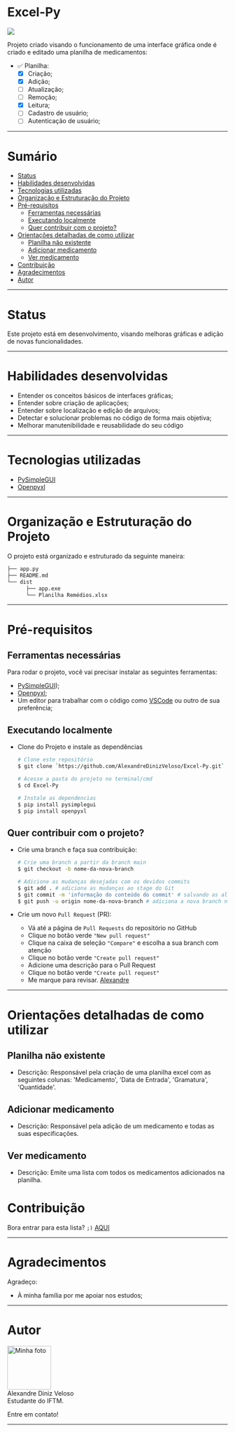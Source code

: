 # Excel-Py
<img src="https://img.shields.io/static/v1?label=Version&message=1.0.0&color=FF2102&style=for-the-badge&logo="/>

Projeto criado visando o funcionamento de uma interface gráfica onde é criado e editado uma planilha de medicamentos:

 - :white_check_mark: Planilha:
    - [x] Criação;
    - [x] Adição;
    - [ ] Atualização;
    - [ ] Remoção;
    - [x] Leitura;
    - [ ] Cadastro de usuário;
    - [ ] Autenticação de usuário;

---

# Sumário

- [Status](#status)
- [Habilidades desenvolvidas](#habilidades-desenvolvidas)
- [Tecnologias utilizadas](#tecnologias-utilizadas)
- [Organização e Estruturação do Projeto](#organização-e-estruturação-do-projeto)
- [Pré-requisitos](#pré-requisitos)
  - [Ferramentas necessárias](#ferramentas-necessárias)
  - [Executando localmente](#Executando-localmente)
  - [Quer contribuir com o projeto?](#quer-contribuir-com-o-projeto)
- [Orientações detalhadas de como utilizar](#orientações-detalhadas-de-como-utilizar)
  - [Planilha não existente](#Planilha-não-existente)
  - [Adicionar medicamento](#Adicionar-medicamento)
  - [Ver medicamento](#Ver-medicamento)
- [Contribuição](#contribuição)
- [Agradecimentos](#agradecimentos)
- [Autor](#autor)

---

# Status

Este projeto está em desenvolvimento, visando melhoras gráficas e adição de novas funcionalidades.

---

# Habilidades desenvolvidas

- Entender os conceitos básicos de interfaces gráficas;
- Entender sobre criação de aplicações;
- Entender sobre localização e edição de arquivos;
- Detectar e solucionar problemas no código de forma mais objetiva;
- Melhorar manutenibilidade e reusabilidade do seu código

---

# Tecnologias utilizadas

- [PySimpleGUI](https://www.pysimplegui.org/)
- [Openpyxl](https://foss.heptapod.net/openpyxl/openpyxl)

---

# Organização e Estruturação do Projeto

O projeto está organizado e estruturado da seguinte maneira:
```bash
├── app.py
├── README.md
└── dist
      ├── app.exe
      └── Planilha Remédios.xlsx
```
---

# Pré-requisitos

## Ferramentas necessárias

Para rodar o projeto, você vai precisar instalar as seguintes ferramentas:
 - [PySimpleGUI](https://www.pysimplegui.org/));
 - [Openpyxl](https://foss.heptapod.net/openpyxl/openpyxl);
 - Um editor para trabalhar com o código como [VSCode](https://code.visualstudio.com/) ou outro de sua preferência;

## Executando localmente

 - Clone do Projeto e instale as dependências

    ```bash
    # Clone este repositório
    $ git clone `https://github.com/AlexandreDinizVeloso/Excel-Py.git`

    # Acesse a pasta do projeto no terminal/cmd
    $ cd Excel-Py
    
    # Instale as dependencias
    $ pip install pysimplegui
    $ pip install openpyxl
    ```


## Quer contribuir com o projeto?

  - Crie uma branch e faça sua contribuição:

    ```bash
    # Crie uma branch a partir da branch main
    $ git checkout -b nome-da-nova-branch

    # Adicione as mudanças desejadas com os devidos commits
    $ git add . # adiciona as mudanças ao stage do Git
    $ git commit -m 'informação do conteúdo do commit' # salvando as alterações de cada pequena alteração em um commit
    $ git push -u origin nome-da-nova-branch # adiciona a nova branch no repositório remoto do Projeto
    ```
  - Crie um novo `Pull Request` (PR):
     - Vá até a página de `Pull Requests` do repositório no GitHub
     - Clique no botão verde `"New pull request"`
     - Clique na caixa de seleção `"Compare"` e escolha a sua branch com atenção
     - Clique no botão verde `"Create pull request"`
     - Adicione uma descrição para o Pull Request
     - Clique no botão verde `"Create pull request"`
     - Me marque para revisar. [Alexandre](https://github.com/AlexandreDinizVeloso)

---

# Orientações detalhadas de como utilizar

## Planilha não existente

 - Descrição: Responsável pela criação de uma planilha excel com as seguintes colunas: 'Medicamento', 'Data de Entrada', 'Gramatura', 'Quantidade'.
     
## Adicionar medicamento

- Descrição: Responsável pela adição de um medicamento e todas as suas especificações.


## Ver medicamento

- Descrição: Emite uma lista com todos os medicamentos adicionados na planilha. 

# Contribuição

Bora entrar para esta lista? `;)` [AQUI](#pré-requisitos) 

---

# Agradecimentos

Agradeço:
 - À minha família por me apoiar nos estudos;

---

# Autor

 <img src="https://avatars.githubusercontent.com/u/80282868" width="100px;" alt="Minha foto"/>
 <br />
  Alexandre Diniz Veloso
<br />
  Estudante do IFTM.

Entre em contato!

---
